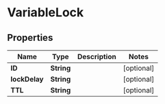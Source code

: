 

# VariableLock


## Properties

Name | Type | Description | Notes
------------ | ------------- | ------------- | -------------
**ID** | **String** |  |  [optional]
**lockDelay** | **String** |  |  [optional]
**TTL** | **String** |  |  [optional]



